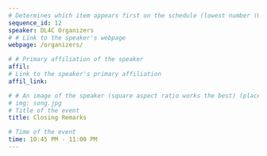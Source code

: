 ```yaml
---
# Determines which item appears first on the schedule (lowest number (0) appears first)
sequence_id: 12
speaker: DL4C Organizers
# # Link to the speaker's webpage
webpage: /organizers/

# # Primary affiliation of the speaker
affil: 
# Link to the speaker's primary affiliation
affil_link: 

# # An image of the speaker (square aspect ratio works the best) (place in the `assets/img/speakers` directory)
# img: song.jpg
# Title of the event
title: Closing Remarks

# Time of the event
time: 10:45 PM - 11:00 PM
---
```

